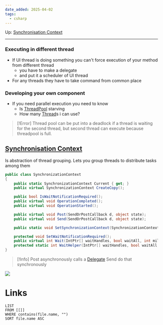```yaml
---
date_added: 2025-04-02
tags:
  - csharp
---
```

Up: [Synchronisation Context](Synchronisation%20Context.md)
___

### Executing in different thread
 - If UI thread is doing something you can't force execution of your method from different thread
	 - you have to make a delegate
	 - and put it a scheduler of UI thread
- For any threads they have to take command from common place

### Developing your own component
 - If you need parallel execution you need to know
	 - Is [ThreadPool](ThreadPool.md) starving
	 - How many [Thread](Thread.md)s i can use?

>[!Error]
>  Thread pool can be put into a deadlock if a thread is waiting for the second thread, but second thread can execute because threadpool is full.

## [Synchronisation Context](Synchronisation%20Context.md)
Is abstraction of thread grouping.
Lets you group threads to distribute tasks among them

```cs
public class SynchronizationContext
{
    public static SynchronizationContext Current { get; }
    public virtual SynchronizationContext CreateCopy();

    public bool IsWaitNotificationRequired();
    public virtual void OperationCompleted();
    public virtual void OperationStarted();

    public virtual void Post(SendOrPostCallback d, object state);
    public virtual void Send(SendOrPostCallback d, object state);

    public static void SetSynchronizationContext(SynchronizationContext syncContext);

    protected void SetWaitNotificationRequired();
    public virtual int Wait(IntPtr[] waitHandles, bool waitAll, int millisecondsTimeout);
    protected static int WaitHelper(IntPtr[] waitHandles, bool waitAll, int millisecondsTimeout);
}

```

>[!Info]
>Post asynchronously calls a [Delegate](Delegate.md)
Send do that synchronously

![](Pasted%20image%2020250402202738.png)
# Links
```dataview
LIST
FROM [[]]
WHERE contains(file.name, "")
SORT file.name ASC
```
